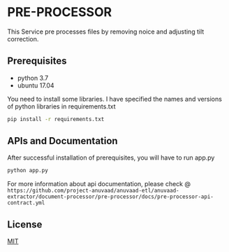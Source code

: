 # PRE-PROCESSOR

This Service pre processes files by removing noice and adjusting tilt correction.

## Prerequisites
- python 3.7
- ubuntu 17.04

You need to install some libraries. I have specified the names and versions of python libraries in requirements.txt
```bash
pip install -r requirements.txt
```
## APIs and Documentation
After successful installation of prerequisites, you will have to run app.py

```bash
python app.py
```
For more information about api documentation, please check @ ```https://github.com/project-anuvaad/anuvaad-etl/anuvaad-extractor/document-processor/pre-processor/docs/pre-processor-api-contract.yml```
## License
[MIT](https://choosealicense.com/licenses/mit/)
